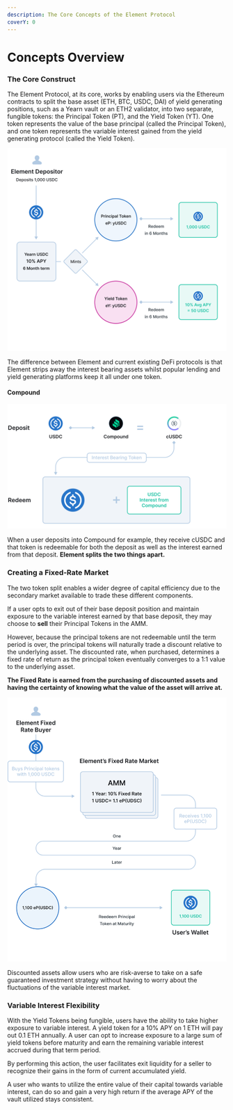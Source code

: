 ```yaml
---
description: The Core Concepts of the Element Protocol
coverY: 0
---
```


# Concepts Overview

### The Core Construct

The Element Protocol, at its core, works by enabling users via the Ethereum contracts to split the base asset (ETH, BTC, USDC, DAI) of yield generating positions, such as a Yearn vault or an ETH2 validator, into two separate, fungible tokens: the Principal Token (PT), and the Yield Token (YT). One token represents the value of the base principal (called the Principal Token), and one token represents the variable interest gained from the yield generating protocol (called the Yield Token).

![](../.gitbook/assets/yUSDC.png)

The difference between Element and current existing DeFi protocols is that Element strips away the interest bearing assets whilst popular lending and yield generating platforms keep it all under one token.

#### Compound

![](../.gitbook/assets/cUSDC.png)

When a user deposits into Compound for example, they receive cUSDC and that token is redeemable for both the deposit as well as the interest earned from that deposit. **Element splits the two things apart.**

### Creating a Fixed-Rate Market

The two token split enables a wider degree of capital efficiency due to the secondary market available to trade these different components.

If a user opts to exit out of their base deposit position and maintain exposure to the variable interest earned by that base deposit, they may choose to **sell** their Principal Tokens in the AMM.

However, because the principal tokens are not redeemable until the term period is over, the principal tokens will naturally trade a discount relative to the underlying asset. The discounted rate, when purchased, determines a fixed rate of return as the principal token eventually converges to a 1:1 value to the underlying asset.

**The Fixed Rate is earned from the purchasing of discounted assets and having the certainty of knowing what the value of the asset will arrive at.**

![This User buys 1,100 USDC Principal Tokens at a discount (with only 1000 USDC) effectively earning a fixed rate.](<../.gitbook/assets/Fixed Rate Vault.png>)

Discounted assets allow users who are risk-averse to take on a safe guaranteed investment strategy without having to worry about the fluctuations of the variable interest market.

### Variable Interest Flexibility

With the Yield Tokens being fungible, users have the ability to take higher exposure to variable interest. A yield token for a 10% APY on 1 ETH will pay out 0.1 ETH annually. A user can opt to increase exposure to a large sum of yield tokens before maturity and earn the remaining variable interest accrued during that term period.

By performing this action, the user facilitates exit liquidity for a seller to recognize their gains in the form of current accumulated yield.

A user who wants to utilize the entire value of their capital towards variable interest, can do so and gain a very high return if the average APY of the vault utilized stays consistent.
